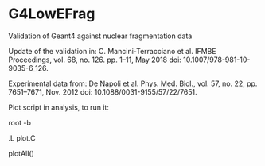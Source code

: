 # G4LowEFrag
Validation of Geant4 against nuclear fragmentation data

Update of the validation in:
C. Mancini-Terracciano et al. IFMBE Proceedings,
vol. 68, no. 126. pp. 1–11, May 2018
doi: 10.1007/978-981-10-9035-6_126.

Experimental data from: De Napoli et al. Phys. Med. Biol., 
vol. 57, no. 22, pp. 7651–7671, Nov. 2012 
doi: 10.1088/0031-9155/57/22/7651.

Plot script in analysis, to run it:

root -b

.L plot.C

plotAll()